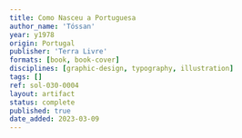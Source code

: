 ```yaml
---
title: Como Nasceu a Portuguesa
author_name: 'Tóssan'
year: y1978
origin: Portugal
publisher: 'Terra Livre'
formats: [book, book-cover]
disciplines: [graphic-design, typography, illustration]
tags: []
ref: sol-030-0004
layout: artifact
status: complete
published: true
date_added: 2023-03-09
---
```

